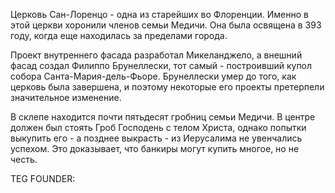 Церковь Сан-Лоренцо - одна из старейших во Флоренции. Именно в этой церкви хоронили членов семьи Медичи. Она была освящена в 393 году, когда еще находилась за пределами города.

Проект внутреннего фасада разработал Микеланджело, а внешний фасад создал Филиппо Брунеллески, тот самый - построивший купол собора Санта-Мария-дель-Фьоре. Брунеллески умер до того, как церковь была завершена, и поэтому некоторые его проекты претерпели значительное изменение.

В склепе находится почти пятьдесят гробниц семьи Медичи. В центре должен был стоять Гроб Господень с телом Христа, однако попытки выкупить его - а позднее выкрасть - из Иерусалима не увенчались успехом. Это доказывает, что банкиры могут купить многое, но не честь.





TEG FOUNDER:
#